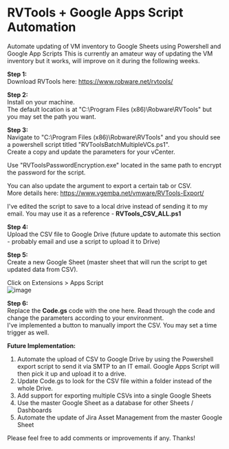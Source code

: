 # RVTools + Google Apps Script Automation
Automate updating of VM inventory to Google Sheets using Powershell and Google App Scripts
This is currently an amateur way of updating the VM inventory but it works, will improve on it during the following weeks.

<b>Step 1:</b><br>
Download RVTools here: https://www.robware.net/rvtools/

<b>Step 2:</b><br>
Install on your machine. <br>
The default location is at "C:\Program Files (x86)\Robware\RVTools" but you may set the path you want.

<b>Step 3:</b><br>
Navigate to "C:\Program Files (x86)\Robware\RVTools" and you should see a powershell script titled "RVToolsBatchMultipleVCs.ps1". <br>
Create a copy and update the parameters for your vCenter. <br>

Use "RVToolsPasswordEncryption.exe" located in the same path to encrypt the password for the script. <br>

You can also update the argument to export a certain tab or CSV. <br>
More details here: https://www.vgemba.net/vmware/RVTools-Export/

I've edited the script to save to a local drive instead of sending it to my email. You may use it as a reference - <b>RVTools_CSV_ALL.ps1</b>

<b>Step 4:</b><br>
Upload the CSV file to Google Drive (future update to automate this section - probably email and use a script to upload it to Drive)

<b>Step 5:</b><br>
Create a new Google Sheet (master sheet that will run the script to get updated data from CSV). <br>

Click on Extensions > Apps Script <br>
![image](https://user-images.githubusercontent.com/26889802/215939053-c3732a6b-2d2d-4122-ae94-6d12bb5e3e07.png)

<b>Step 6:</b><br>
Replace the <b>Code.gs</b> code with the one here. Read through the code and change the parameters according to your environment. <br>
I've implemented a button to manually import the CSV. You may set a time trigger as well.

<b>Future Implementation:</b>
1. Automate the upload of CSV to Google Drive by using the Powershell export script to send it via SMTP to an IT email. Google Apps Script will then pick it up and upload it to a drive. 
2. Update Code.gs to look for the CSV file within a folder instead of the whole Drive.
3. Add support for exporting multiple CSVs into a single Google Sheets
4. Use the master Google Sheet as a database for other Sheets / Dashboards
5. Automate the update of Jira Asset Management from the master Google Sheet

Please feel free to add comments or improvements if any. Thanks!
